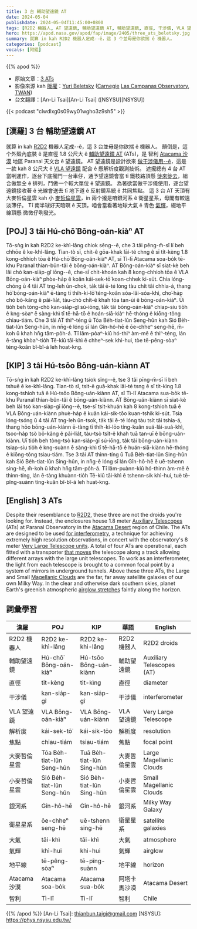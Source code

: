 ```yaml
---
title: 3 台 輔助望遠鏡 AT
date: 2024-05-04
publishdate: 2024-05-04T11:45:00+0800
tags: [R2D2 機器人, AT 望遠鏡, 輔助望遠鏡 AT, 輔助望遠鏡, 直徑, 干涉儀, VLA 望遠鏡, 解析度, 焦點, 大麥哲倫星雲, 小麥哲倫星雲, 銀河系, 衛星星系, 大氣, 氣輝, 地平線, 智利, Atacama 沙漠]
hero: https://apod.nasa.gov/apod/fap/image/2405/three_ats_beletsky.jpg
summary: 就算 in kah R2D2 機器人足成--ê，這 3 个並毋是你欲揣 ê 機器人。
categories: [podcast]
vocals: [阿錕]
---
```


{{% apod %}}

- 原始文章：[3 ATs](https://apod.nasa.gov/apod/ap240504.html)
- 影像來源 kah [版權][copyright]：[Yuri Beletsky](https://www.instagram.com/yuribeletsky/) ([Carnegie](http://carnegiescience.edu/) [Las Campanas Observatory](http://www.lco.cl/), [TWAN](https://twanight.org/about/))
- 台文翻譯：[An-Li Tsai][An-Li Tsai] ([NSYSU][NSYSU])

{{< podcast "clwdlxg0s09wy01wgho3z9sh5" >}}

## [漢羅] 3 台 輔助望遠鏡 AT
就算 in kah [R2D2][R2D2] 機器人足成--ê，這 3 台並毋是你欲揣 ê 機器人。
顛倒是，這个外殼內底裝 ê 是直徑 1.8 公尺大 ê [輔助望遠鏡 AT][Auxiliary Telescopes] (ATs)，是 智利 [Atacama 沙漠][Atacama Desert] 地區 Paranal 天文台 ê 望遠鏡。
AT 望遠鏡是設計欲來 [做干涉儀用--ê][for interferometry]，這是一款 kah 8 公尺大 ê [VLA 望遠鏡][Very Large Telescope units] 配合 ê 懸解析度觀測技術。
遮攏總有 4 台 AT 當咧運作，逐台下底攏鬥一台車仔，通予望遠鏡會當 tī 鐵枝路頂懸 [徙來徙去][that moves]，組合做無仝 ê 排列，鬥做一个較大單位 ê 望遠鏡。
為著欲當做干涉儀使用，逐台望遠鏡接收著 ê 光線會送去 tī 地下道 ê 反射鏡系統 ê 共同焦點。
這 3 台 AT 天頂有 大麥哲倫星雲 kah 小 [麥哲倫星雲][Magellanic Clouds]，in 兩个攏是咱銀河系 ê 衛星星系，毋閣有較遠淡薄仔。
Tī 南半球好天暗暝 ê 天頂，咱會當看著地球大氣 ê 青色 [氣輝][airglow stretches]，綴地平線頂懸 微微仔咧發光。

## [POJ] 3 tâi Hú-chō͘ Bōng-oán-kiàⁿ AT
Tō-sǹg in kah R2D2 ke-khì-lâng chiok sêng--ê, che 3 tâi pēng-m̄-sī lí beh chhōe ê ke-khì-lâng.
Tian-tò sī, chit-ê gōa-khak lāi-té chng ê sī ti̍t-kèng 1.8 kong-chhioh tōa ê Hú-chō͘ Bōng-oán-kiàⁿ AT, sī Tì-lī Atacama soa-bo̍k tē-khu Paranal thian-bûn-tâi ê bōng-oán-kiàⁿ.
AT Bōng-oán-kiàⁿ sī siat-kè beh lâi chò kan-sia̍p-gî iōng--ê, che-sī chi̍t-khoán kah 8 kong-chhioh tōa ê VLA Bōng-oán-kiàⁿ phòe-ha̍p ê koân kái-sek-tō͘ koan-chhek ki-su̍t.
Chia lóng-chóng ū 4 tâi AT tng-leh ūn-chok, ta̍k tâi ē-té lóng tàu chi̍t tâi chhia-á, thang hō͘ bōng-oán-kiàⁿ ē-tàng tī thih-ki-lō͘ téng-koân sóa-lâi-sóa-khì, cho͘-ha̍p chò bô-kâng ê pâi-lia̍t, tàu-chò chi̍t-ê khah tōa tan-ūi ê bōng-oán-kiàⁿ.
Ūi tio̍h beh tòng-chò kan-sia̍p-gî sú-iōng, ta̍k tâi bōng-oán-kiàⁿ chiap-siu tio̍h ê kng-sòaⁿ ē sàng-khì tī tē-hā-tō ê hoán-siā-kiàⁿ hē-thóng ê kiōng-tông chiau-tiám.
Che 3 tâi AT thiⁿ-téng ū Tōa Be̍h-tiat-lûn Seng-hûn kah Sió Be̍h-tiat-lûn Seng-hûn, in nn̄g-ê lóng sī lán Gîn-hô-hē ê ōe-chheⁿ seng-hē, m̄-koh ū khah hn̄g tām-po̍h-á.
Tī lâm-pòaⁿ-kiû hó-thiⁿ àm-mê ê thiⁿ-téng, lán ē-tàng khòaⁿ-tio̍h Tē-kiû tāi-khì ê chheⁿ-sek khì-hui, tòe tē-pêng-sòaⁿ téng-koân bî-bî-á leh hoat-kng.

## [KIP] 3 tâi Hú-tsōo Bōng-uán-kiànn AT
Tō-sǹg in kah R2D2 ke-khì-lâng tsiok sîng--ê, tse 3 tâi pīng-m̄-sī lí beh tshuē ê ke-khì-lâng.
Tian-tò sī, tsit-ê guā-khak lāi-té tsng ê sī ti̍t-kìng 1.8 kong-tshioh tuā ê Hú-tsōo Bōng-uán-kiànn AT, sī Tì-lī Atacama sua-bo̍k tē-khu Paranal thian-bûn-tâi ê bōng-uán-kiànn.
AT Bōng-uán-kiànn sī siat-kè beh lâi tsò kan-sia̍p-gî iōng--ê, tse-sī tsi̍t-khuán kah 8 kong-tshioh tuā ê VLA Bōng-uán-kiànn phuè-ha̍p ê kuân kái-sik-tōo kuan-tshik ki-su̍t.
Tsia lóng-tsóng ū 4 tâi AT tng-leh ūn-tsok, ta̍k tâi ē-té lóng tàu tsi̍t tâi tshia-á, thang hōo bōng-uán-kiànn ē-tàng tī thih-ki-lōo tíng-kuân suá-lâi-suá-khì, tsoo-ha̍p tsò bô-kâng ê pâi-lia̍t, tàu-tsò tsi̍t-ê khah tuā tan-uī ê bōng-uán-kiànn.
Uī tio̍h beh tòng-tsò kan-sia̍p-gî sú-iōng, ta̍k tâi bōng-uán-kiànn tsiap-siu tio̍h ê kng-suànn ē sàng-khì tī tē-hā-tō ê huán-siā-kiànn hē-thóng ê kiōng-tông tsiau-tiám.
Tse 3 tâi AT thinn-tíng ū Tuā Be̍h-tiat-lûn Sing-hûn kah Sió Be̍h-tiat-lûn Sing-hûn, in nn̄g-ê lóng sī lán Gîn-hô-hē ê uē-tshenn sing-hē, m̄-koh ū khah hn̄g tām-po̍h-á.
Tī lâm-puànn-kiû hó-thinn àm-mê ê thinn-tíng, lán ē-tàng khuànn-tio̍h Tē-kiû tāi-khì ê tshenn-sik khì-hui, tuè tē-pîng-suànn tíng-kuân bî-bî-á leh huat-kng.

## [English] 3 ATs
Despite their resemblance to [R2D2][R2D2], these three are not the droids you're looking for.
Instead, the enclosures house 1.8 meter [Auxiliary Telescopes][Auxiliary Telescopes] (ATs) at Paranal Observatory in the [Atacama Desert][Atacama Desert] region of Chile.
The ATs are designed to be used [for interferometry][for interferometry], a technique for achieving extremely high resolution observations, in concert with the observatory's 8 meter [Very Large Telescope units][Very Large Telescope units].
A total of four ATs are operational, each fitted with a transporter [that moves][that moves] the telescope along a track allowing different arrays with the large unit telescopes.
To work as an interferometer, the light from each telescope is brought to a common focal point by a system of mirrors in underground tunnels.
Above these three ATs, the Large and Small [Magellanic Clouds][Magellanic Clouds] are the far, far away satellite galaxies of our own Milky Way.
In the clear and otherwise dark southern skies, planet Earth's greenish atmospheric [airglow stretches][airglow stretches] faintly along the horizon.

## 詞彙學習

|漢羅|POJ|KIP|華語|English|
|-|-|-|-|-|
|R2D2 機器人|R2D2 ke-khì-lâng|R2D2 ke-khì-lâng|R2D2 機器人|R2D2 droids|
|輔助望遠鏡|Hú-chō͘ Bōng-oán-kiàⁿ|Hú-tsōo Bōng-uán-kiànn|輔助望遠鏡|Auxiliary Telescopes (AT)|
|直徑|ti̍t-kèng|ti̍t-kìng|直徑|diameter|
|干涉儀|kan-sia̍p-gî|kan-sia̍p-gî|干涉儀|interferometer|
|VLA 望遠鏡|VLA Bōng-oán-kiàⁿ|VLA Bōng-uán-kiànn|VLA 望遠鏡|Very Large Telescope|
|解析度|kái-sek-tō͘|kái-sik-tōo|解析度|resolution|
|焦點|chiau-tiám|tsiau-tiám|焦點|focal point|
|大麥哲倫星雲|Tōa Be̍h-tiat-lûn Seng-hûn|Tuā Be̍h-tiat-lûn Sing-hûn|大麥哲倫星雲|Large Magellanic Clouds|
|小麥哲倫星雲|Sió Be̍h-tiat-lûn Seng-hûn|Sió Be̍h-tiat-lûn Sing-hûn|小麥哲倫星雲|Small Magellanic Clouds|
|銀河系|Gîn-hô-hē|Gîn-hô-hē|銀河系|Milky Way Galaxy|
|衛星星系|ōe-chheⁿ seng-hē|uē-tshenn sing-hē|衛星星系|satellite galaxies|
|大氣|tāi-khì|tāi-khì|大氣|atmosphere|
|氣輝|khì-hui|khì-hui|氣輝|airglow|
|地平線|tē-pêng-sòaⁿ|tē-pîng-suànn|地平線|horizon|
|Atacama 沙漠|Atacama soa-bo̍k|Atacama sua-bo̍k|阿塔卡馬沙漠|Atacama Desert|
|智利|Tì-lī|Tì-lī|智利|Chile|

{{% /apod %}}
[An-Li Tsai]: thianbun.taigi@gmail.com
[NSYSU]: https://phys.nsysu.edu.tw/

[copyright]: https://apod.nasa.gov/apod/fap/lib/about_apod.html#srapply
[License3]: https://creativecommons.org/licenses/by/3.0/
[License2]:https://creativecommons.org/licenses/by-nc-nd/2.0/

[R2D2]:http://www.youtube.com/watch?v=GxVHsWlE7hE
[Auxiliary Telescopes]:http://www.eso.org/sci/facilities/paranal/telescopes/vlti/at/
[Atacama Desert]:https://earthobservatory.nasa.gov/images/144989/atacama-greening
[for interferometry]:http://www.eso.org/sci/facilities/paranal/telescopes/vlti/at/
[Very Large Telescope units]:http://www.eso.org/sci/facilities/paranal/telescopes/vlti/index.html
[that moves]:http://gerardstravelnotes.blogspot.com/2008/01/holy-moving-telescopes-batman.html
[Magellanic Clouds]:https://apod.nasa.gov/apod/ap060809.html
[airglow stretches]:https://apod.nasa.gov/apod/ap110817.html
